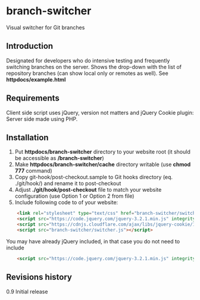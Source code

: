 # branch-switcher
Visual switcher for Git branches

## Introduction
Designated for developers who do intensive testing and frequently switching branches on the server.
Shows the drop-down with the list of repository branches (can show local only or remotes as well).
See __httpdocs/example.html__

## Requirements
Client side script uses jQuery, version not matters and jQuery Cookie plugin:
Server side made using PHP.

## Installation
1. Put __httpdocs/branch-switcher__ directory to your website root (it should be accessible as __/branch-switcher__)
2. Make __httpdocs/branch-switcher/cache__ directory writable (use __chmod 777__ command)
3. Copy git-hook/post-checkout.sample to Git hooks directory (eq. ./git/hook/) and rename it to post-checkout
4. Adjust __./git/hook/post-checkout__ file to match your website configuration (use Option 1 or Option 2 from file)
5. Include following code to <head> of your website:
```html
	<link rel="stylesheet" type="text/css" href="branch-switcher/switcher.css"/>
 	<script src="https://code.jquery.com/jquery-3.2.1.min.js" integrity="sha256-hwg4gsxgFZhOsEEamdOYGBf13FyQuiTwlAQgxVSNgt4=" crossorigin="anonymous"></script>
	<script src="https://cdnjs.cloudflare.com/ajax/libs/jquery-cookie/1.4.1/jquery.cookie.min.js"></script>
	<script src="branch-switcher/switcher.js"></script>
```
You may have already jQuery included, in that case you do not need to include
```html
 	<script src="https://code.jquery.com/jquery-3.2.1.min.js" integrity="sha256-hwg4gsxgFZhOsEEamdOYGBf13FyQuiTwlAQgxVSNgt4=" crossorigin="anonymous"></script>
```

## Revisions history
0.9 Initial release